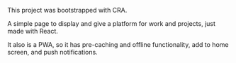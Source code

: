 This project was bootstrapped with CRA.

A simple page to display and give a platform for work and projects, just made with React.

It also is a PWA, so it has pre-caching and offline functionality, add to home screen, and push notifications.
